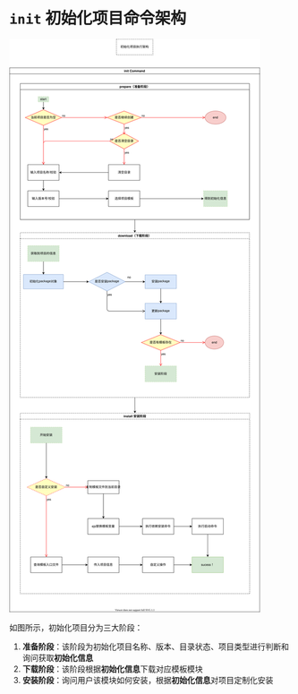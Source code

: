 # `init` 初始化项目命令架构

![alt 属性文本](../../../assets/images/cli-init.svg)

如图所示，初始化项目分为三大阶段：

1. **准备阶段**：该阶段为初始化项目名称、版本、目录状态、项目类型进行判断和询问获取**初始化信息**
2. **下载阶段**：该阶段根据**初始化信息**下载对应模板模块
3. **安装阶段**：询问用户该模块如何安装，根据**初始化信息**对项目定制化安装
